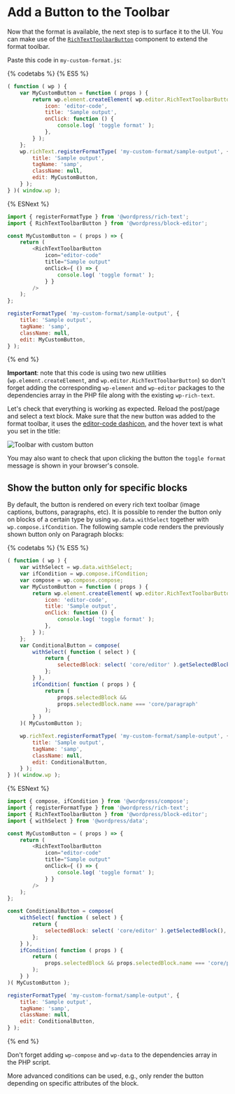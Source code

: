 # Add a Button to the Toolbar

Now that the format is available, the next step is to surface it to the UI. You can make use of the [`RichTextToolbarButton`](https://github.com/WordPress/gutenberg/tree/HEAD/packages/block-editor/src/components/rich-text#richtexttoolbarbutton) component to extend the format toolbar.

Paste this code in `my-custom-format.js`:

{% codetabs %}
{% ES5 %}

```js
( function ( wp ) {
	var MyCustomButton = function ( props ) {
		return wp.element.createElement( wp.editor.RichTextToolbarButton, {
			icon: 'editor-code',
			title: 'Sample output',
			onClick: function () {
				console.log( 'toggle format' );
			},
		} );
	};
	wp.richText.registerFormatType( 'my-custom-format/sample-output', {
		title: 'Sample output',
		tagName: 'samp',
		className: null,
		edit: MyCustomButton,
	} );
} )( window.wp );
```

{% ESNext %}

```js
import { registerFormatType } from '@wordpress/rich-text';
import { RichTextToolbarButton } from '@wordpress/block-editor';

const MyCustomButton = ( props ) => {
	return (
		<RichTextToolbarButton
			icon="editor-code"
			title="Sample output"
			onClick={ () => {
				console.log( 'toggle format' );
			} }
		/>
	);
};

registerFormatType( 'my-custom-format/sample-output', {
	title: 'Sample output',
	tagName: 'samp',
	className: null,
	edit: MyCustomButton,
} );
```

{% end %}

**Important**: note that this code is using two new utilities (`wp.element.createElement`, and `wp.editor.RichTextToolbarButton`) so don't forget adding the corresponding `wp-element` and `wp-editor` packages to the dependencies array in the PHP file along with the existing `wp-rich-text`.

Let's check that everything is working as expected. Reload the post/page and select a text block. Make sure that the new button was added to the format toolbar, it uses the [editor-code dashicon](https://developer.wordpress.org/resource/dashicons/#editor-code), and the hover text is what you set in the title:

![Toolbar with custom button](https://raw.githubusercontent.com/WordPress/gutenberg/HEAD/docs/assets/toolbar-with-custom-button.png)

You may also want to check that upon clicking the button the `toggle format` message is shown in your browser's console.

## Show the button only for specific blocks

By default, the button is rendered on every rich text toolbar (image captions, buttons, paragraphs, etc).
It is possible to render the button only on blocks of a certain type by using `wp.data.withSelect` together with `wp.compose.ifCondition`.
The following sample code renders the previously shown button only on Paragraph blocks:

{% codetabs %}
{% ES5 %}

```js
( function ( wp ) {
	var withSelect = wp.data.withSelect;
	var ifCondition = wp.compose.ifCondition;
	var compose = wp.compose.compose;
	var MyCustomButton = function ( props ) {
		return wp.element.createElement( wp.editor.RichTextToolbarButton, {
			icon: 'editor-code',
			title: 'Sample output',
			onClick: function () {
				console.log( 'toggle format' );
			},
		} );
	};
	var ConditionalButton = compose(
		withSelect( function ( select ) {
			return {
				selectedBlock: select( 'core/editor' ).getSelectedBlock(),
			};
		} ),
		ifCondition( function ( props ) {
			return (
				props.selectedBlock &&
				props.selectedBlock.name === 'core/paragraph'
			);
		} )
	)( MyCustomButton );

	wp.richText.registerFormatType( 'my-custom-format/sample-output', {
		title: 'Sample output',
		tagName: 'samp',
		className: null,
		edit: ConditionalButton,
	} );
} )( window.wp );
```

{% ESNext %}

```js
import { compose, ifCondition } from '@wordpress/compose';
import { registerFormatType } from '@wordpress/rich-text';
import { RichTextToolbarButton } from '@wordpress/block-editor';
import { withSelect } from '@wordpress/data';

const MyCustomButton = ( props ) => {
	return (
		<RichTextToolbarButton
			icon="editor-code"
			title="Sample output"
			onClick={ () => {
				console.log( 'toggle format' );
			} }
		/>
	);
};

const ConditionalButton = compose(
	withSelect( function ( select ) {
		return {
			selectedBlock: select( 'core/editor' ).getSelectedBlock(),
		};
	} ),
	ifCondition( function ( props ) {
		return (
			props.selectedBlock && props.selectedBlock.name === 'core/paragraph'
		);
	} )
)( MyCustomButton );

registerFormatType( 'my-custom-format/sample-output', {
	title: 'Sample output',
	tagName: 'samp',
	className: null,
	edit: ConditionalButton,
} );
```

{% end %}

Don't forget adding `wp-compose` and `wp-data` to the dependencies array in the PHP script.

More advanced conditions can be used, e.g., only render the button depending on specific attributes of the block.
